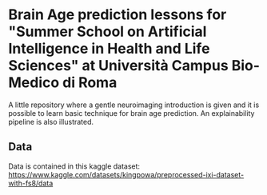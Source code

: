 # Brain Age prediction lessons for "Summer School on Artificial Intelligence in Health and Life Sciences" at Università Campus Bio-Medico di Roma

A little repository where a gentle neuroimaging introduction is given and it is possible to learn basic technique for brain age prediction. An explainability pipeline is also illustrated.

## Data

Data is contained in this kaggle dataset: https://www.kaggle.com/datasets/kingpowa/preprocessed-ixi-dataset-with-fs8/data
